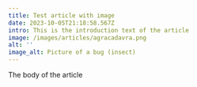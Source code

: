 ```yaml
---
title: Test article with image
date: 2023-10-05T21:18:58.567Z
intro: This is the introduction text of the article
image: /images/articles/agracadavra.png
alt: ''
image_alt: Picture of a bug (insect)
---
```

T﻿he body of the article
